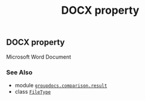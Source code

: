 ﻿---
title: DOCX property
second_title: GroupDocs.Comparison for Python via .NET API References
description: 
type: docs
url: /python-net/groupdocs.comparison.result/filetype/docx/
is_root: false
weight: 350
---

## DOCX property


Microsoft Word Document

### See Also
* module [`groupdocs.comparison.result`](../../)
* class [`FileType`](/comparison/python-net/groupdocs.comparison.result/filetype)
